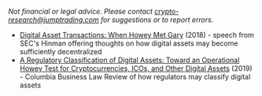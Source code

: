 _Not financial or legal advice.  Please contact [crypto-research@jumptrading.com](crypto-research@jumptrading.com)
for suggestions or to report errors._

* [Digital Asset Transactions: When Howey Met Gary](https://www.sec.gov/news/speech/speech-hinman-061418) (2018) - 
  speech from SEC's Hinman offering thoughts on how digital assets may become sufficiently decentralized
* [A Regulatory Classification of Digital Assets: Toward an Operational Howey Test for Cryptocurrencies, ICOs, and Other Digital Assets](https://papers.ssrn.com/sol3/papers.cfm?abstract_id=3265295) (2019) -
  Columbia Business Law Review of how regulators may classify digital assets